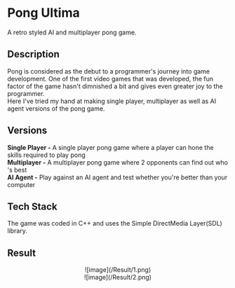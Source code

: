 # Pong Ultima
A retro styled AI and multiplayer pong game.
## Description
Pong is considered as the debut to a programmer's journey into game development.
 One of the first video games that was developed, the fun factor of the game hasn't dimnished
a bit and gives even greater joy to the programmer. <br />
Here I've tried my hand at making single player, multiplayer as well as AI agent versions of the pong game.
## Versions
**Single Player -** A single player pong game where a player can hone the skills required to play pong <br />
**Multiplayer -** A multiplayer pong game where 2 opponents can find out who 's best <br />
**AI Agent -** Play against an AI agent and test whether you're better than your computer
## Tech Stack
The game was coded in C++ and uses the Simple DirectMedia Layer(SDL) library.
## Result
<p align="center">
![image](/Result/1.png) <br />
![image](/Result/2.png)
</p>
 